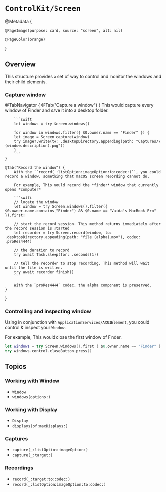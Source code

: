 
# ``ControlKit/Screen``

@Metadata {
    
    @PageImage(purpose: card, source: "screen", alt: nil)
    
    @PageColor(orange)
    
}

## Overview

This structure provides a set of way to control and monitor the windows and their child elements.

### Capture window

@TabNavigator {
    @Tab("Capture a window") {
        This would capture every window of Finder and save it into a desktop folder.
        
        ```swift
        let windows = try Screen.windows()
        
        for window in windows.filter({ $0.owner.name == "Finder" }) {
        let image = Screen.capture(window)
        try image?.write(to: .desktopDirectory.appending(path: "Captures/\(window.description).png"))
        }
        ```
    }
    
    @Tab("Record the window") {
        With the ``record(_:listOption:imageOption:to:codec:)``, you could record a window, something that macOS screen recording cannot do.
        
        For example, This would record the *finder* window that currently opens *computer*
        
        ```swift
        // locate the window
        let window = try Screen.windows().filter({ $0.owner.name.contains("Finder") && $0.name == "Vaida's MacBook Pro" }).first!
        
        // start the record session. This method returns immediately after the record session is started
        let recorder = try Screen.record(window, to: .desktopDirectory.appending(path: "file (alpha).mov"), codec: .proRes4444)
        
        // the duration to record
        try await Task.sleep(for: .seconds(1))
        
        // tell the recorder to stop recording. This method will wait until the file is written.
        try await recorder.finish()
        ```
        
        With the `proRes4444` codec, the alpha component is preserved.
    }
}

### Controlling and inspecting window

Using in conjunction with ``ApplicationServices/AXUIElement``, you could control & inspect your ``Window``.

For example, This would close the first window of Finder.

```swift
let windows = try Screen.windows().first { $0.owner.name == "Finder" }!
try windows.control.closeButton.press()
```


## Topics

### Working with Window

- ``Window``
- ``windows(options:)``

### Working with Display

- ``Display``
- ``displays(of:maxDisplays:)``

### Captures

- ``capture(_:listOption:imageOption:)``
- ``capture(_:target:)``

### Recordings

- ``record(_:target:to:codec:)``
- ``record(_:listOption:imageOption:to:codec:)``
